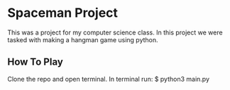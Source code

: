 # Spaceman Project

This was a project for my computer science class. In this project we were tasked with making a hangman game using python.

## How To Play

Clone the repo and open terminal. In terminal run:
    $ python3 main.py
